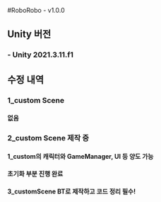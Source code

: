 #RoboRobo - v1.0.0

## Unity 버전
### - Unity 2021.3.11.f1

## 수정 내역
### 1_custom Scene 
#### 없음 
### 2_custom Scene 제작 중
#### 1_custom의 캐릭터와 GameManager, UI 등 양도 가능
#### 초기화 부분 진행 완료
#### 3_customScene BT로 제작하고 코드 정리 필수!
